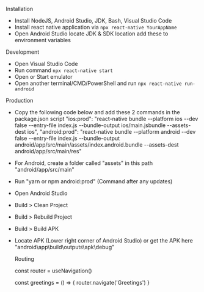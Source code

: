 Installation
- Install NodeJS, Android Studio, JDK, Bash, Visual Studio Code
- Install react native application via `npx react-native YourAppName`
- Open Android Studio locate JDK & SDK location add these to environment variables

Development
- Open Visual Studio Code
- Run command `npx react-native start`
- Open or Start emulator
- Open another terminal/CMD/PowerShell and run `npx react-native run-android`

Production
- Copy the following code below and add these 2 commands in the package.json script
    "ios:prod": "react-native bundle --platform ios --dev false --entry-file index.js --bundle-output ios/main.jsbundle --assets-dest ios",
    "android:prod": "react-native bundle --platform android --dev false --entry-file index.js --bundle-output android/app/src/main/assets/index.android.bundle --assets-dest android/app/src/main/res"
- For Android, create a folder called "assets" in this path "android/app/src/main"
- Run "yarn or npm android:prod" (Command after any updates)
- Open Android Studio
- Build > Clean Project
- Build > Rebuild Project
- Build > Build APK
- Locate APK (Lower right corner of Android Studio) or get the APK here "android\app\build\outputs\apk\debug"


    Routing

  const router = useNavigation()

  const greetings = () => {
    router.navigate('Greetings')
  }